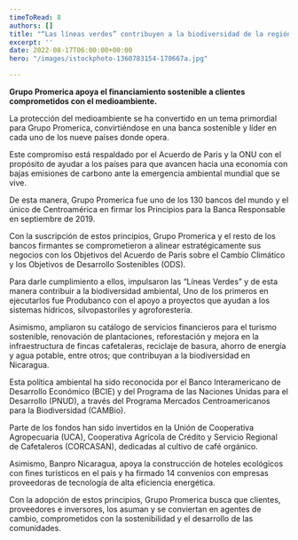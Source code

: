 ```yaml
---
timeToRead: 8
authors: []
title: "“Las líneas verdes” contribuyen a la biodiversidad de la región "
excerpt: ''
date: 2022-08-17T06:00:00+00:00
hero: "/images/istockphoto-1360783154-170667a.jpg"

---
```

**Grupo Promerica apoya el financiamiento sostenible a clientes comprometidos con el medioambiente.**

La protección del medioambiente se ha convertido en un tema primordial para Grupo Promerica, convirtiéndose en una banca sostenible y líder en cada uno de los nueve países donde opera.

Este compromiso está respaldado por el Acuerdo de Paris y la ONU con el propósito de ayudar a los países para que avancen hacia una economía con bajas emisiones de carbono ante la emergencia ambiental mundial que se vive.

De esta manera, Grupo Promerica fue uno de los 130 bancos del mundo y el único de Centroamérica en firmar los Principios para la Banca Responsable en septiembre de 2019.

Con la suscripción de estos principios, Grupo Promerica y el resto de los bancos firmantes se comprometieron a alinear estratégicamente sus negocios con los Objetivos del Acuerdo de Paris sobre el Cambio Climático y los Objetivos de Desarrollo Sostenibles (ODS).

Para darle cumplimiento a ellos, impulsaron las “Líneas Verdes” y de esta manera contribuir a la biodiversidad ambiental, Uno de los primeros en ejecutarlos fue Produbanco con el apoyo a proyectos que ayudan a los sistemas hídricos, silvopastoriles y agroforestería.

Asimismo, ampliaron su catálogo de servicios financieros para el turismo sostenible, renovación de plantaciones, reforestación y mejora en la infraestructura de fincas cafetaleras, reciclaje de basura, ahorro de energía y agua potable, entre otros; que contribuyan a la biodiversidad en Nicaragua.

Esta política ambiental ha sido reconocida por el Banco Interamericano de Desarrollo Económico (BCIE) y del Programa de las Naciones Unidas para el Desarrollo (PNUD), a través del Programa Mercados Centroamericanos para la Biodiversidad (CAMBio).

Parte de los fondos han sido invertidos en la Unión de Cooperativa Agropecuaria (UCA), Cooperativa Agrícola de Crédito y Servicio Regional de Cafetaleros (CORCASAN), dedicadas al cultivo de café orgánico.

Asimismo, Banpro Nicaragua, apoya la construcción de hoteles ecológicos con fines turísticos en el país y ha firmado 14 convenios con empresas proveedoras de tecnología de alta eficiencia energética.

Con la adopción de estos principios, Grupo Promerica busca que clientes, proveedores e inversores, los asuman y se conviertan en agentes de cambio, comprometidos con la sostenibilidad y el desarrollo de las comunidades.